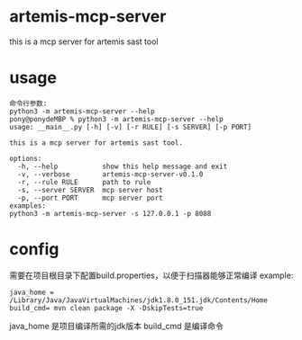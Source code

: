 # artemis-mcp-server
this is a mcp server for artemis sast tool
# usage
```
命令行参数:
python3 -m artemis-mcp-server --help
pony@ponydeMBP % python3 -m artemis-mcp-server --help
usage: __main__.py [-h] [-v] [-r RULE] [-s SERVER] [-p PORT]

this is a mcp server for artemis sast tool.

options:
  -h, --help           show this help message and exit
  -v, --verbose        artemis-mcp-server-v0.1.0
  -r, --rule RULE      path to rule
  -s, --server SERVER  mcp server host
  -p, --port PORT      mcp server port
examples:
python3 -m artemis-mcp-server -s 127.0.0.1 -p 8088
```
# config
需要在项目根目录下配置build.properties，以便于扫描器能够正常编译
example:
```
java_home = /Library/Java/JavaVirtualMachines/jdk1.8.0_151.jdk/Contents/Home
build_cmd= mvn clean package -X -DskipTests=true
```
java_home 是项目编译所需的jdk版本
build_cmd 是编译命令
